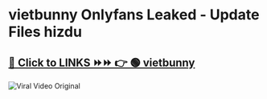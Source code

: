 
 # vietbunny Onlyfans Leaked - Update Files hizdu

## <h2><a href="https://clipsfans.com/vietbunny&ref=git">🔗 Click to LINKS ⏩⏩ 👉 🟢 vietbunny </a></h2>

<a href="https://clipsfans.com/vietbunny&ref=git" rel="nofollow" data-target="animated-image.originalLink"><img src="https://i.ibb.co.com/xMMVF88/686577567.gif" alt="Viral Video Original" style="max-width: 100%; display: inline-block;" data-target="animated-image.originalImage"></a>

